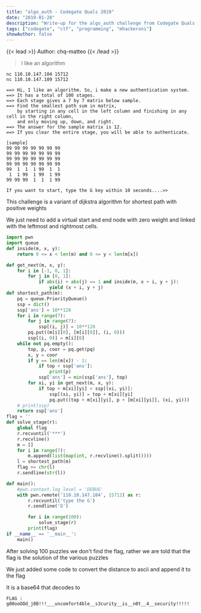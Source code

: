 ```yaml
---
title: "algo_auth - Codegate Quals 2019"
date: "2019-01-28"
description: "Write-up for the algo_auth challenge from Codegate Quals 2019."
tags: ["codegate", "ctf", "programming", "mhackeroni"]
showAuthor: false
---
```


{{< lead >}}
Author: chq-matteo
{{< /lead >}}

> I like an algorithm

```
nc 110.10.147.104 15712
nc 110.10.147.109 15712
```

```
==> Hi, I like an algorithm. So, i make a new authentication system.
==> It has a total of 100 stages.
==> Each stage gives a 7 by 7 matrix below sample.
==> Find the smallest path sum in matrix, 
    by starting in any cell in the left column and finishing in any cell in the right column, 
    and only moving up, down, and right.
==> The answer for the sample matrix is 12.
==> If you clear the entire stage, you will be able to authenticate.

[sample]
99 99 99 99 99 99 99 
99 99 99 99 99 99 99 
99 99 99 99 99 99 99 
99 99 99 99 99 99 99 
99  1  1  1 99  1  1 
 1  1 99  1 99  1 99 
99 99 99  1  1  1 99 

If you want to start, type the G key within 10 seconds....>> 

```

This challenge is a variant of dijkstra algorithm for shortest path with positive weights

We just need to add a virtual start and end node with zero weight and linked with the leftmost and rightmost cells.

```python
import pwn
import queue
def inside(m, x, y):
    return 0 <= x < len(m) and 0 <= y < len(m[x])

def get_next(m, x, y):
    for i in [-1, 0, 1]:
        for j in [0, 1]:
            if abs(i) + abs(j) == 1 and inside(m, x + i, y + j):
                yield (x + i, y + j)
def shortest_path(m):
    pq = queue.PriorityQueue()
    ssp = dict()
    ssp['ans'] = 10**128
    for i in range(7):
        for j in range(7):
            ssp[(i, j)] = 10**128
        pq.put((m[i][0], [m[i][0]], (i, 0)))
        ssp[(i, 0)] = m[i][0]
    while not pq.empty():
        top, p, coor = pq.get(pq)
        x, y = coor
        if y == len(m[x]) - 1:
            if top < ssp['ans']:
                print(p)
            ssp['ans'] = min(ssp['ans'], top)
        for xi, yi in get_next(m, x, y):
            if top + m[xi][yi] < ssp[(xi, yi)]:
                ssp[(xi, yi)] = top + m[xi][yi]
                pq.put((top + m[xi][yi], p + [m[xi][yi]], (xi, yi)))
    # print(ssp)
    return ssp['ans']
flag = ''
def solve_stage(r):
    global flag
    r.recvuntil('***')
    r.recvline()
    m = []
    for i in range(7):
        m.append(list(map(int, r.recvline().split())))
    l = shortest_path(m)
    flag += chr(l)
    r.sendline(str(l))

def main():
    #pwn.context.log_level = 'DEBUG'
    with pwn.remote('110.10.147.104', 15712) as r:
        r.recvuntil('type the G')
        r.sendline('G')

        for i in range(100):
            solve_stage(r)
        print(flag)
if __name__ == '__main__':
    main()
```

After solving 100 puzzles we don't find the flag, rather we are told that the flag is the solution of the various puzzles

We just added some code to convert the distance to ascii and append it to the flag

It is a base64 that decodes to 

```
FLAG : g00ooOOd_j0B!!!___uncomfort4ble__s3curity__is__n0t__4__security!!!!!
```
